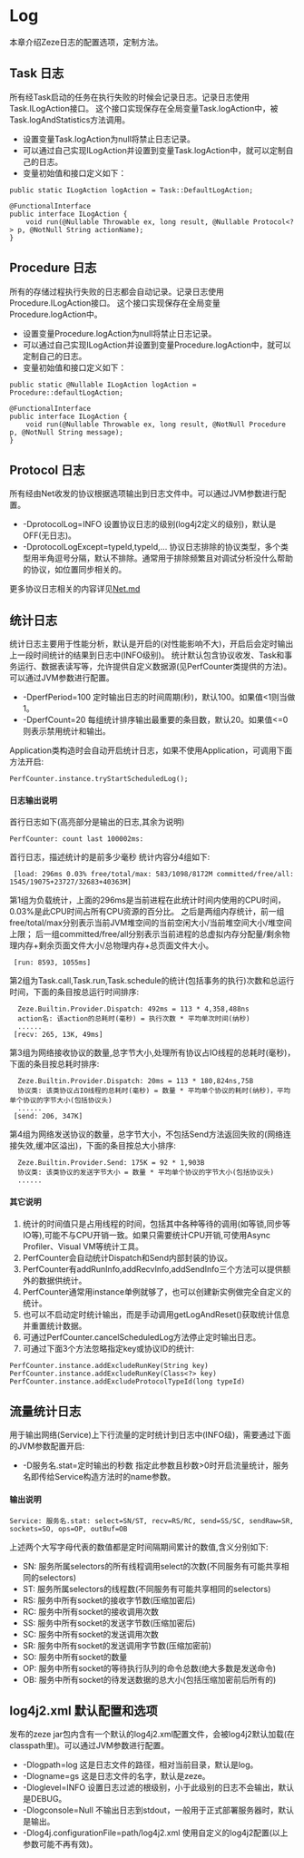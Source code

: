 # Log

本章介绍Zeze日志的配置选项，定制方法。

## Task 日志
所有经Task启动的任务在执行失败的时候会记录日志。记录日志使用Task.ILogAction接口。
这个接口实现保存在全局变量Task.logAction中，被Task.logAndStatistics方法调用。
* 设置变量Task.logAction为null将禁止日志记录。
* 可以通过自己实现ILogAction并设置到变量Task.logAction中，就可以定制自己的日志。
* 变量初始值和接口定义如下：
```
public static ILogAction logAction = Task::DefaultLogAction;

@FunctionalInterface
public interface ILogAction {
    void run(@Nullable Throwable ex, long result, @Nullable Protocol<?> p, @NotNull String actionName);
}
```

## Procedure 日志
所有的存储过程执行失败的日志都会自动记录。记录日志使用Procedure.ILogAction接口。
这个接口实现保存在全局变量Procedure.logAction中。
* 设置变量Procedure.logAction为null将禁止日志记录。
* 可以通过自己实现ILogAction并设置到变量Procedure.logAction中，就可以定制自己的日志。
* 变量初始值和接口定义如下：
```
public static @Nullable ILogAction logAction = Procedure::defaultLogAction;

@FunctionalInterface
public interface ILogAction {
    void run(@Nullable Throwable ex, long result, @NotNull Procedure p, @NotNull String message);
}
```

## Protocol 日志
所有经由Net收发的协议根据选项输出到日志文件中。可以通过JVM参数进行配置。
* -DprotocolLog=INFO 设置协议日志的级别(log4j2定义的级别)，默认是OFF(无日志)。
* -DprotocolLogExcept=typeId,typeId,... 协议日志排除的协议类型，多个类型用半角逗号分隔，默认不排除。通常用于排除频繁且对调试分析没什么帮助的协议，如位置同步相关的。

更多协议日志相关的内容详见[Net.md](Net.md)

## 统计日志
统计日志主要用于性能分析，默认是开启的(对性能影响不大)，开启后会定时输出上一段时间统计的结果到日志中(INFO级别)。
统计默认包含协议收发、Task和事务运行、数据表读写等，允许提供自定义数据源(见PerfCounter类提供的方法)。可以通过JVM参数进行配置。
* -DperfPeriod=100 定时输出日志的时间周期(秒)，默认100。如果值<1则当做1。
* -DperfCount=20 每组统计排序输出最重要的条目数，默认20。如果值<=0则表示禁用统计和输出。

Application类构造时会自动开启统计日志，如果不使用Application，可调用下面方法开启:
```
PerfCounter.instance.tryStartScheduledLog();
```

#### 日志输出说明
首行日志如下(高亮部分是输出的日志,其余为说明)
```
PerfCounter: count last 100002ms:
```
首行日志，描述统计的是前多少毫秒
统计内容分4组如下:
```
 [load: 296ms 0.03% free/total/max: 583/1098/8172M committed/free/all: 1545/19075+23727/32683+40363M]
```
第1组为负载统计，上面的296ms是当前进程在此统计时间内使用的CPU时间，0.03%是此CPU时间占所有CPU资源的百分比。
之后是两组内存统计，前一组free/total/max分别表示当前JVM堆空间的当前空闲大小/当前堆空间大小/堆空间上限；
后一组committed/free/all分别表示当前进程的总虚拟内存分配量/剩余物理内存+剩余页面文件大小/总物理内存+总页面文件大小。
```
 [run: 8593, 1055ms]
```
第2组为Task.call,Task.run,Task.schedule的统计(包括事务的执行)次数和总运行时间，下面的条目按总运行时间排序:
```
  Zeze.Builtin.Provider.Dispatch: 492ms = 113 * 4,358,488ns
  action名: 该action的总耗时(毫秒) = 执行次数 * 平均单次时间(纳秒)
  ......
 [recv: 265, 13K, 49ms]
```
第3组为网络接收协议的数量,总字节大小,处理所有协议占IO线程的总耗时(毫秒)，下面的条目按总耗时排序:
```
  Zeze.Builtin.Provider.Dispatch: 20ms = 113 * 180,824ns,75B
  协议类: 该类协议占IO线程的总耗时(毫秒) = 数量 * 平均单个协议的耗时(纳秒)，平均单个协议的字节大小(包括协议头)
  ......
 [send: 206, 347K]
```
第4组为网络发送协议的数量，总字节大小，不包括Send方法返回失败的(网络连接失效,缓冲区溢出)，下面的条目按总大小排序:
```
  Zeze.Builtin.Provider.Send: 175K = 92 * 1,903B
  协议类: 该类协议的发送字节大小 = 数量 * 平均单个协议的字节大小(包括协议头)
  ......
```
#### 其它说明
1. 统计的时间值只是占用线程的时间，包括其中各种等待的调用(如等锁,同步等IO等),可能不与CPU开销一致。如果只需要统计CPU开销,可使用Async Profiler、Visual VM等统计工具。
2. PerfCounter会自动统计Dispatch和Send内部封装的协议。
3. PerfCounter有addRunInfo,addRecvInfo,addSendInfo三个方法可以提供额外的数据供统计。
4. PerfCounter通常用instance单例就够了，也可以创建新实例做完全自定义的统计。
5. 也可以不启动定时统计输出，而是手动调用getLogAndReset()获取统计信息并重置统计数据。
6. 可通过PerfCounter.cancelScheduledLog方法停止定时输出日志。
7. 可通过下面3个方法忽略指定key或协议ID的统计:
```
PerfCounter.instance.addExcludeRunKey(String key)
PerfCounter.instance.addExcludeRunKey(Class<?> key)
PerfCounter.instance.addExcludeProtocolTypeId(long typeId)
```

## 流量统计日志
用于输出网络(Service)上下行流量的定时统计到日志中(INFO级)，需要通过下面的JVM参数配置开启:
* -D服务名.stat=定时输出的秒数 指定此参数且秒数>0时开启流量统计，服务名即传给Service构造方法时的name参数。

#### 输出说明
```
Service: 服务名.stat: select=SN/ST, recv=RS/RC, send=SS/SC, sendRaw=SR, sockets=SO, ops=OP, outBuf=OB
```
上述两个大写字母代表的数值都是定时间隔期间累计的数值,含义分别如下:
- SN: 服务所属selectors的所有线程调用select的次数(不同服务有可能共享相同的selectors)
- ST: 服务所属selectors的线程数(不同服务有可能共享相同的selectors)
- RS: 服务中所有socket的接收字节数(压缩加密后)
- RC: 服务中所有socket的接收调用次数
- SS: 服务中所有socket的发送字节数(压缩加密后)
- SC: 服务中所有socket的发送调用次数
- SR: 服务中所有socket的发送调用字节数(压缩加密前)
- SO: 服务中所有socket的数量
- OP: 服务中所有socket的等待执行队列的命令总数(绝大多数是发送命令)
- OB: 服务中所有socket的待发送数据的总大小(包括压缩加密前后所有的)

## log4j2.xml 默认配置和选项
发布的zeze jar包内含有一个默认的log4j2.xml配置文件，会被log4j2默认加载(在classpath里)。可以通过JVM参数进行配置。
* -Dlogpath=log 这是日志文件的路径，相对当前目录，默认是log。
* -Dlogname=gs 这是日志文件的名字，默认是zeze。
* -Dloglevel=INFO 设置日志过滤的根级别，小于此级别的日志不会输出，默认是DEBUG。
* -Dlogconsole=Null 不输出日志到stdout，一般用于正式部署服务器时，默认是输出。
* -Dlog4j.configurationFile=path/log4j2.xml 使用自定义的log4j2配置(以上参数可能不再有效)。
